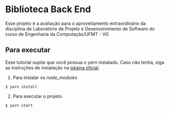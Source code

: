 # Biblioteca Back End

Esse projeto é a avaliação para o aproveitamento extraordinário da disciplina de Laboratório de Projeto e Desenvolvimento de Software do curso de Engenharia da Computação/UFMT - VG

## Para executar
Esse tutorial supõe que você possua o _yarn_ instalado. Caso não tenha, siga as instruções de instalação na [página oficial](https://classic.yarnpkg.com/pt-BR/docs/install/#windows-stable).

1. Para instalar os _node\_modules_
```
$ yarn install
```

2. Para executar o projeto
```
$ yarn start
```
